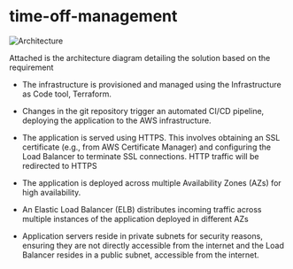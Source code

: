 # time-off-management
![Architecture](https://github.com/Madhukar1521/time-off-management/assets/161786289/53adc2ac-e7b6-4d10-87a4-ae766065713f)

Attached is the architecture diagram detailing the solution based on the requirement


* The infrastructure is provisioned and managed using the Infrastructure as Code tool, Terraform.

* Changes in the git repository trigger an automated CI/CD pipeline, deploying the application to the AWS infrastructure.

* The application is served using HTTPS. This involves obtaining an SSL certificate (e.g., from AWS Certificate Manager) and configuring the Load Balancer to terminate SSL connections. HTTP traffic will be redirected to HTTPS

* The application is deployed across multiple Availability Zones (AZs) for high availability.

* An Elastic Load Balancer (ELB) distributes incoming traffic across multiple instances of the application deployed in different AZs

* Application servers reside in private subnets for security reasons, ensuring they are not directly accessible from the internet and the Load Balancer resides in a public subnet, accessible from the internet.

